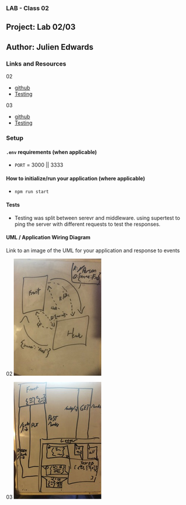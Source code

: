 ### LAB - Class 02

## Project: Lab 02/03
## Author: Julien Edwards

### Links and Resources


02

- [github](https://github.com/TrunkOfUkuleles/basic-express-server/pull/2)
- [Testing](https://github.com/TrunkOfUkuleles/basic-express-server/actions/runs/769292720) 

03
- [github](https://github.com/TrunkOfUkuleles/basic-express-server/pull/3)
- [Testing](https://github.com/TrunkOfUkuleles/basic-express-server/actions) 

### Setup

#### `.env` requirements (when applicable)

- `PORT` = 3000 || 3333


#### How to initialize/run your application (where applicable)

- `npm run start`

#### Tests

- Testing was split between serevr and middleware. using supertest to ping the server with different requests to test the responses.

#### UML / Application Wiring Diagram

Link to an image of the UML for your application and response to events


02
![Class 02 UML](./assets/IMG_5763.jpg)

03
![Class 03 UML](./assets/class03UML.jpg)

